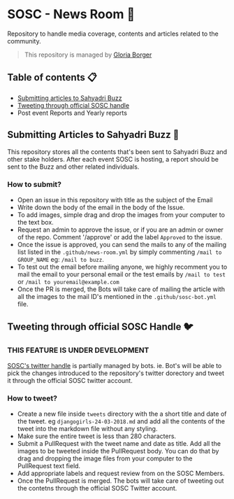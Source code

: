 # SOSC - News Room :newspaper:
Repository to handle media coverage, contents and articles related to the community.
> This repository is managed by [Gloria Borger](https://github.com/haxzie/gloria-borger)

## Table of contents :clipboard:
- [Submitting articles to Sahyadri Buzz](https://github.com/so-sc/media-room/blob/master/README.md#submitting-articles-to-sahyadri-buzz-mega)
- [Tweeting through official SOSC handle](https://github.com/so-sc/media-room/blob/master/README.md#tweeting-through-official-sosc-handle-bird)
- Post event Reports and Yearly reports

## Submitting Articles to Sahyadri Buzz :mega: 
This repository stores all the contents that's been sent to Sahyadri Buzz and other stake holders. After each event SOSC is hosting, a report should be sent to the Buzz and other related individuals. 

### How to submit?
- Open an issue in this repository with title as the subject of the Email
- Write down the body of the email in the body of the Issue.
- To add images, simple drag and drop the images from your computer to the text box.
- Request an admin to approve the issue, or if you are an admin or owner of the repo. Comment '/approve' or add the label `Approved` to the issue.
- Once the issue is approved, you can send the mails to any of the mailing list listed in the `.github/news-room.yml` by simply commenting `/mail to GROUP_NAME` eg: `/mail to buzz`.
- To test out the email before mailing anyone, we highly recomment you to mail the email to your personal email or the test emails by `/mail to test` or `/mail to youremail@example.com`
- Once the PR is merged, the Bots will take care of mailing the article with all the images to the mail ID's mentioned in the `.github/sosc-bot.yml` file.

## Tweeting through official SOSC Handle :bird:
### THIS FEATURE IS UNDER DEVELOPMENT
[SOSC's twitter handle](https://twitter.com/sahyadri-osc) is partially managed by bots. ie. Bot's will be able to pick the changes introduced to the repository's twitter dorectory and tweet it through the official SOSC twitter account.

### How to tweet?
- Create a new file inside `tweets` directory with the a short title and date of the tweet. eg `djangogirls-24-03-2018.md` and add all the contents of the tweet into the markdown file without any styling.
- Make sure the entire tweet is less than 280 characters.
- Submit a PullRequest with the tweet name and date as title. Add all the images to be tweeted inside the PullRequest body. You can do that by drag and dropping the image files from your computer to the PullRequest text field.
- Add appropriate labels and request review from on the SOSC Members.
- Once the PullRequest is merged. The bots will take care of tweeting out the contetns through the official SOSC Twitter account.
